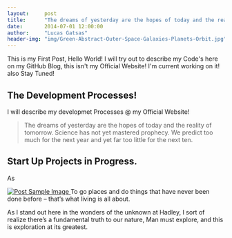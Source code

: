 ```yaml
---
layout:     post
title:      "The dreams of yesterday are the hopes of today and the reality of tomorrow."
date:       2014-07-01 12:00:00
author:     "Lucas Gatsas"
header-img: "img/Green-Abstract-Outer-Space-Galaxies-Planets-Orbit.jpg"
---
```


<p>This is my First Post, Hello World! I will try out to describe my Code's here on my GitHub Blog, this isn't my Official Website!  I'm current working on it! also Stay Tuned!</p>



<h2 class="section-heading">The Development Processes!</h2>

<p>I will describe my developmet Processes @ my Official Website!</p>



<blockquote>The dreams of yesterday are the hopes of today and the reality of tomorrow. Science has not yet mastered prophecy. We predict too much for the next year and yet far too little for the next ten.</blockquote>


<h2 class="section-heading">Start Up Projects in Progress.</h2>

<p>As </p>

<a href="#">
    <img src="{{ site.baseurl }}/img/post-sample-image.jpg" alt="Post Sample Image">
</a>
<span class="caption text-muted">To go places and do things that have never been done before – that’s what living is all about.</span>



<p>As I stand out here in the wonders of the unknown at Hadley, I sort of realize there’s a fundamental truth to our nature, Man must explore, and this is exploration at its greatest.</p>

